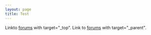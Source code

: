 ```yaml
---
layout: page
title: Test
---
```

Linkto <a href="https://class.coursera.org/playspace-epfl/forum/index" target="_top">forums</a> with target="_top".
Link to <a href="https://class.coursera.org/playspace-epfl/forum/index" target="_parent">forums</a> with target="_parent".
